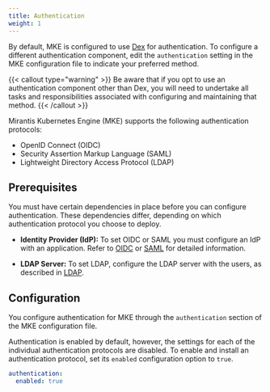 ```yaml
---
title: Authentication
weight: 1
---
```


By default, MKE is configured to use [Dex](https://dexidp.io/) for
authentication. To configure a different authentication component, edit the
`authentication` setting in the MKE configuration file to indicate your
preferred method.

<!-- [Flesh out specific MKE configuration file details] -->
<!-- [Text originally said to disable authentication in MKE config file and add your own. Too vague.] -->

{{< callout type="warning" >}}
  Be aware that if you opt to use an authentication component other than Dex,
   you will need to undertake all tasks and responsibilities associated with
   configuring and maintaining that method.
{{< /callout >}}

Mirantis Kubernetes Engine (MKE) supports the following authentication
protocols:

- OpenID Connect (OIDC)
- Security Assertion Markup Language (SAML)
- Lightweight Directory Access Protocol (LDAP)

## Prerequisites

You must have certain dependencies in place before you can configure
authentication. These dependencies differ, depending on which authentication
protocol you choose to deploy.

- **Identity Provider (IdP):** To set OIDC or SAML you must configure an IdP
  with an application. Refer to [OIDC](../../operations/authentication/oidc-providers/oidc) or
  [SAML](../../operations/authentication/saml-providers/saml) for detailed information.

- **LDAP Server:** To set LDAP, configure the LDAP server with the users, as
  described in [LDAP](../../operations/authentication/ldap).

## Configuration

You configure authentication for MKE through the `authentication` section
of the MKE configuration file.

Authentication is enabled by default, however, the settings for each of the
individual authentication protocols are disabled. To enable and install an authentication protocol, set its `enabled` configuration option to `true`.

```yaml
authentication:
  enabled: true
```

